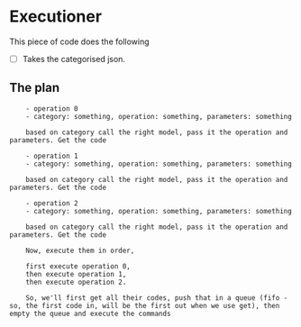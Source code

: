 # Executioner

This piece of code does the following

- [ ] Takes the categorised json.


## The plan

		- operation 0
		- category: something, operation: something, parameters: something

		based on category call the right model, pass it the operation and parameters. Get the code

		- operation 1 
		- category: something, operation: something, parameters: something

		based on category call the right model, pass it the operation and parameters. Get the code

		- operation 2 
		- category: something, operation: something, parameters: something

		based on category call the right model, pass it the operation and parameters. Get the code

		Now, execute them in order,

		first execute operation 0,
		then execute operation 1,
		then execute operation 2.

		So, we'll first get all their codes, push that in a queue (fifo - so, the first code in, will be the first out when we use get), then empty the queue and execute the commands
